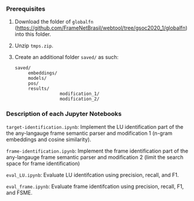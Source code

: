 ### Prerequisites

1. Download the folder of `globalfn` (https://github.com/FrameNetBrasil/webtool/tree/gsoc2020_1/globalfn) into this folder.

2. Unzip `tmps.zip`.

3. Create an additional folder `saved/` as such:

   ```
   saved/
   		embeddings/
   		models/
   		pos/
   		results/
   					modification_1/
   					modification_2/
   ```



### Description of each Jupyter Notebooks

`target-identification.ipynb`: Implement the LU identification part of the the any-langauge frame semantic parser and modification 1 (n-gram embeddings and cosine similarity).

`frame-identification.ipynb`: Implement the frame identification part of the any-langauge frame semantic parser and modification 2 (limit the search space for frame identification)

`eval_LU.ipynb`: Evaluate LU identifcation using precision, recall, and F1.

`eval_frame.ipynb`: Evaluate frame identifcation using precision, recall, F1, and FSME.